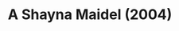 ---
layout: productions
title: A Shayna Maidel (2004)
image_credit: 
image_alt:
image_caption:
category: 
details:
  Theatre: Theatre Jacksonville
showtimes: 
cast:
crew:
  Director: Michael Lipp
external_links:
---